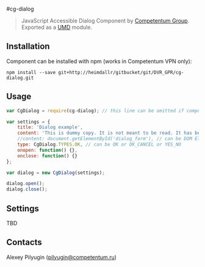 #cg-dialog
 > JavaScript Accessible Dialog Component by [Competentum Group](http://competentum.com/).
  Exported as a [UMD](https://github.com/umdjs/umd) module.

## Installation
Component can be installed with npm (works in Competentum VPN only):
```
npm install --save git+http://heimdallr/gitbucket/git/DVR_GPR/cg-dialog.git
```

## Usage
```javascript
var CgDialog = require(cg-dialog); // this line can be omitted if component was added via script tag

var settings = {
    title: 'Dialog example',
    content: 'This is dummy copy. It is not meant to be read. It has been placed here solely to demonstrate the look and feel of finished, typeset text. Only for show. He who searches for meaning here will be sorely disappointed.',
    //content: document.getElementById('dialog_form'), // can be DOM Element
    type: CgDialog.TYPES.OK, // can be OK or OK_CANCEL or YES_NO
    onopen: function() {},
    onclose: function() {}
};

var dialog = new CgDialog(settings);

dialog.open();
dialog.close();

```

## Settings
TBD

## Contacts
Alexey Pilyugin ([pilyugin@competentum.ru](mailto:pilyugin@competentum.ru))